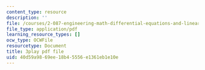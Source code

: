 ```yaml
---
content_type: resource
description: ''
file: /courses/2-087-engineering-math-differential-equations-and-linear-algebra-fall-2014/40d59a9869ee18b45556e1361eb1e10e_xvTYUnqn2wY.pdf
file_type: application/pdf
learning_resource_types: []
ocw_type: OCWFile
resourcetype: Document
title: 3play pdf file
uid: 40d59a98-69ee-18b4-5556-e1361eb1e10e
---
```

